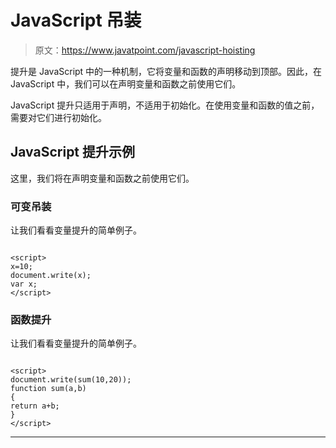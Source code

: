 # JavaScript 吊装

> 原文：<https://www.javatpoint.com/javascript-hoisting>

提升是 JavaScript 中的一种机制，它将变量和函数的声明移动到顶部。因此，在 JavaScript 中，我们可以在声明变量和函数之前使用它们。

JavaScript 提升只适用于声明，不适用于初始化。在使用变量和函数的值之前，需要对它们进行初始化。

## JavaScript 提升示例

这里，我们将在声明变量和函数之前使用它们。

### 可变吊装

让我们看看变量提升的简单例子。

```

<script>
x=10;
document.write(x);
var x;
</script>

```

### 函数提升

让我们看看变量提升的简单例子。

```

<script>
document.write(sum(10,20));
function sum(a,b)
{
return a+b;
}
</script>

```

* * *